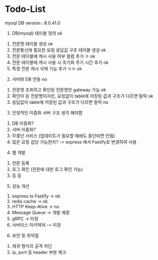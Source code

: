 # Todo-List

mysql DB version : 8.0.41.0

1. DB(mysql) 테이블 정의           ok
  1) 전문명 테이블 생성                                  ok
  2) 전문통신에 필요한 요청 응답값 구조 테이블 생성          ok
  3) 전문 테이블에 캐시 사용 여부 컬럼 추가             ㅇ  ok
  4) 전문 테이블에 캐시 사용 시 초기화 주기 시간 추가        ok
  5) 특정 전문 캐시 삭제 기능 추가                 ㅇㅇ    ok
  

2. 서버와 DB 연동                                        no
  1) 전문명 조회하고 확인된 전문명만 gateway 가능           ok
  2) 확인이 된 전문명이지만, 요청값이 table에 저장된 값과 구조가 다르면 탈락    ok
  3) 응답값이 table에 저장된 값과 구조가 다르면 탈락        no

3. 안정적인 이중화 서버 구조 생각                         해야함
  1) DB 이중화?
  2) 서버 이중화?
  3) 무중단 서비스 (업데이트가 필요할 때에도 중단되면 안됨)
  4) 많은 요청 감당 가능한지? -> express 에서 Fastify로 변경하여 사용

4. 웹 개발
  1) 전문 등록
  2) 로그 확인 (전문에 대한 로그 확인 가능)
  3) 등 등

5. 성능 개선
  1) express to Fastify -> ok
  2) redis cache        -> ok
  3) HTTP Keep-Alive    -> no
  4) Message Queue      -> 개발 예정
  5) gRPC               -> 미정
  6) 서버리스 아키텍처     -> 미정

6. 보안 및 취약점
  1) 재귀 형식의 공격 차단
  2) ip, port 등 header 부분 체크

